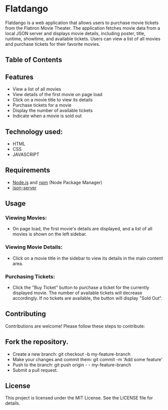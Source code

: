 # Flatdango

Flatdango is a web application that allows users to purchase movie tickets from the Flatiron Movie Theater. The application fetches movie data from a local JSON server and displays movie details, including poster, title, runtime, showtime, and available tickets. Users can view a list of all movies and purchase tickets for their favorite movies.

## Table of Contents


## Features

- View a list of all movies
- View details of the first movie on page load
- Click on a movie title to view its details
- Purchase tickets for a movie
- Display the number of available tickets
- Indicate when a movie is sold out

## Technology used:
- HTML
- CSS
- JAVASCRIPT

## Requirements

- [Node.js](https://nodejs.org/) and [npm](https://www.npmjs.com/) (Node Package Manager)
- [json-server](https://github.com/typicode/json-server)


## Usage
### Viewing Movies:

- On page load, the first movie's details are displayed, and a list of all movies is shown on the left sidebar.

### Viewing Movie Details:

- Click on a movie title in the sidebar to view its details in the main content area.

### Purchasing Tickets:

- Click the "Buy Ticket" button to purchase a ticket for the currently displayed movie. The number of available tickets will decrease accordingly. If no tickets are available, the button will display "Sold Out".



## Contributing
Contributions are welcome! Please follow these steps to contribute:

## Fork the repository.
- Create a new branch: git checkout -b my-feature-branch
- Make your changes and commit them: git commit -m 'Add some feature'
- Push to the branch: git push origin - - my-feature-branch
- Submit a pull request.
## License
This project is licensed under the MIT License. See the LICENSE file for details.

